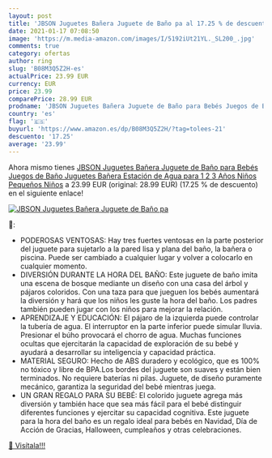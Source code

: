 ```yaml
---
layout: post
title: 'JBSON Juguetes Bañera Juguete de Baño pa al 17.25 % de descuento'
date: 2021-01-17 07:08:50
image: 'https://m.media-amazon.com/images/I/5192iUt21YL._SL200_.jpg'
comments: true
category: ofertas
author: ring
slug: 'B08M3Q5Z2H-es'
actualPrice: 23.99 EUR
currency: EUR
price: 23.99
comparePrice: 28.99 EUR
prodname: 'JBSON Juguetes Bañera Juguete de Baño para Bebés Juegos de Baño Juguetes Bañera Estación de Agua para 1 2 3 Años Niños Pequeños Niños'
country: 'es'
flag: '🇪🇸'
buyurl: 'https://www.amazon.es/dp/B08M3Q5Z2H/?tag=tolees-21'
descuento: '17.25'
average: '23.99'
---
```


Ahora mismo tienes [JBSON Juguetes Bañera Juguete de Baño para Bebés Juegos de Baño Juguetes Bañera Estación de Agua para 1 2 3 Años Niños Pequeños Niños](https://www.amazon.es/dp/B08M3Q5Z2H/?tag=tolees-21) a 23.99 EUR (original: 28.99 EUR) (17.25 %  de descuento) en el siguiente enlace!

[![JBSON Juguetes Bañera Juguete de Baño pa](https://m.media-amazon.com/images/I/5192iUt21YL._SL200_.jpg)](https://www.amazon.es/dp/B08M3Q5Z2H/?tag=tolees-21)

🔎:

- PODEROSAS VENTOSAS: Hay tres fuertes ventosas en la parte posterior del juguete para sujetarlo a la pared lisa y plana del baño, la bañera o piscina. Puede ser cambiado a cualquier lugar y volver a colocarlo en cualquier momento.
- DIVERSIÓN DURANTE LA HORA DEL BAÑO: Este juguete de baño imita una escena de bosque mediante un diseño con una casa del árbol y pájaros coloridos. Con una taza para que jueguen los bebés aumentará la diversión y hará que los niños les guste la hora del baño. Los padres también pueden jugar con los niños para mejorar la relación.
- APRENDIZAJE Y EDUCACIÓN: El pájaro de la izquierda puede controlar la tubería de agua. El interruptor en la parte inferior puede simular lluvia. Presionar el búho provocará el chorro de agua. Muchas funciones ocultas que ejercitarán la capacidad de exploración de su bebé y ayudará a desarrollar su inteligencia y capacidad práctica.
- MATERIAL SEGURO: Hecho de ABS duradero y ecológico, que es 100% no tóxico y libre de BPA.Los bordes del juguete son suaves y están bien terminados. No requiere baterías ni pilas. Juguete, de diseño puramente mecánico, garantiza la seguridad del bebé mientras juega.
- UN GRAN REGALO PARA SU BEBÉ: El colorido juguete agrega más diversión y también hace que sea más fácil para el bebé distinguir diferentes funciones y ejercitar su capacidad cognitiva. Este juguete para la hora del baño es un regalo ideal para bebés en Navidad, Día de Acción de Gracias, Halloween, cumpleaños y otras celebraciones.

[🛒 Visítala!!!](https://www.amazon.es/dp/B08M3Q5Z2H/?tag=tolees-21)
